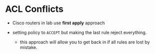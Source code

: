 # ACL Conflicts
* Cisco routers in lab use **first apply** approach

* setting policy to `ACCEPT` but making the last rule reject everything.
  * this approach will allow you to get back in if all rules are lost by mistake.